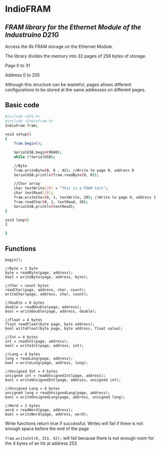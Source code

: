 # IndioFRAM
## _FRAM library for the Ethernet Module of the Industruino D21G_

Access the 8k FRAM storage on the Ethernet Module.

The library divides the memory into 32 pages of 256 bytes of storage.

Page 0 to 31

Address 0 to 255

Although this structure can be wasteful, pages allows different configurations to be stored at the same addresses on different pages.

## Basic code
```sh
#include <SPI.h>
#include <IndioFram.h>
IndioFram fram;

void setup()
{
    fram.begin();

    SerialUSB.begin(9600);
    while (!SerialUSB);

    //Byte
    fram.writeByte(0, 0 , 42); //Write to page 0, address 0
    SerialUSB.println(fram.readByte(0, 0));

    //Char array
    char textWrite[20] = "This is a FRAM test";
    char textRead[20];
    fram.writeChar(0, 1, textWrite, 20); //Write to page 0, address 1
    fram.readChar(0, 1, textRead, 20);
    SerialUSB.println(textRead);
}

void loop()
{

}
```

## Functions
    begin();
    
    //Byte = 1 byte
    byte = readByte(page, address);
    bool = writeByte(page, address, byte);
    
    //Char = count bytes
    readChar(page, address, char, count);
    writeChar(page, address, char, count);
    
    //Double = 8 bytes
    double = readDouble(page, address);
    bool = writeDouble(page, address, double);
    
    //Float = 4 bytes
    float readFloat(byte page, byte address);
    bool writeFloat(byte page, byte address, float value);
    
    //Int = 4 bytes
    int = readInt(page, address);
    bool = writeInt(page, address, int);
    
    //Long = 4 bytes
    long = readLong(page, address);
    bool = writeLong(page, address, long);
    
    //Unsigned Int = 4 bytes
    unsigned int = readUnsignedInt(page, address);
    bool = writeUnsignedInt(page, address, unsigned int);
    
    //Unsigned Long = 4 bytes
    unsigned long = readUnsignedLong(page, address);
    bool = writeUnsignedLong(page, address, unsigned long);
    
    //Word = 2 bytes
    word = readWord(page, address);
    bool = writeWord(page, address, word);
    
Write functions return true if successful. Writes will fail if there is not enough space before the end of the page

`fram.writeInt(0, 253, 42);` will fail because there is not enough room for the 4 bytes of an Int at address 253
